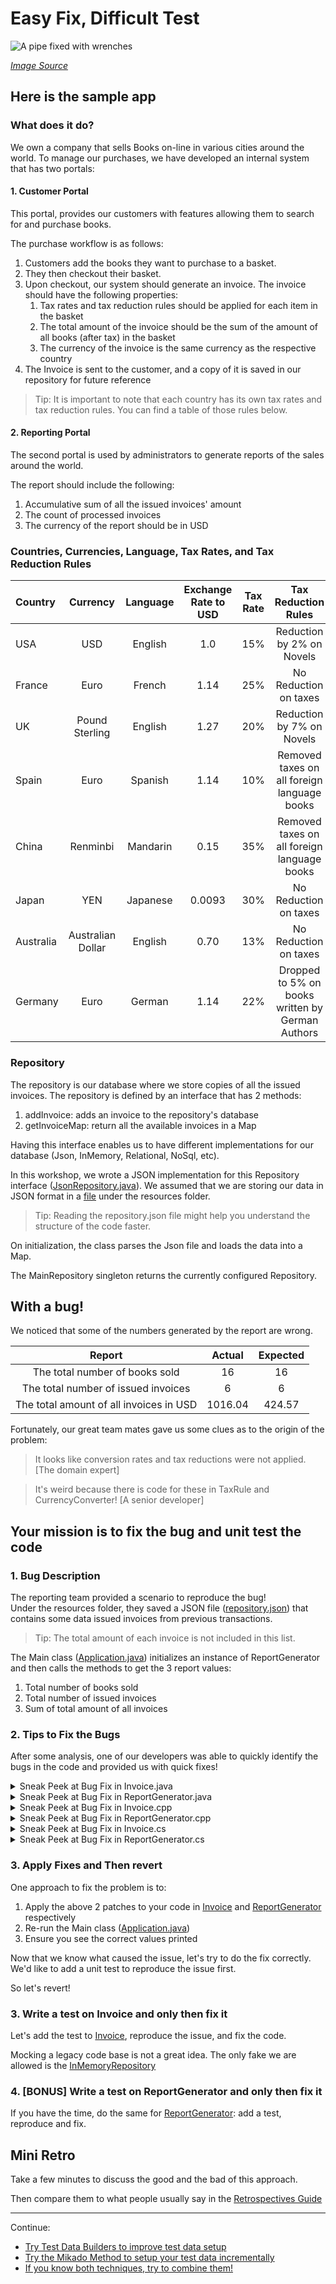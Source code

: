 # Easy Fix, Difficult Test

![A pipe fixed with wrenches](images/quick-fix.jpg)

*[Image Source](https://pixabay.com/photos/plumbing-pipe-wrench-plumber-840835/)*

## Here is the sample app

### What does it do?

We own a company that sells Books on-line in various cities around the world. 
To manage our purchases, we have developed an internal system that has two 
portals:

#### 1. Customer Portal

This portal, provides our customers with features allowing them to search for 
and purchase books. 

The purchase workflow is as follows: 
1. Customers add the books they want to purchase to a basket.     
1. They then checkout their basket.
1. Upon checkout, our system should generate an invoice. The invoice should 
have the following properties: 
    1. Tax rates and tax reduction rules should be applied for each item in 
    the basket 
    2. The total amount of the invoice should be the sum of the amount of all 
    books (after tax) in the basket
    3. The currency of the invoice is the same currency as the respective 
    country
1. The Invoice is sent to the customer, and a copy of it is saved in our 
repository for future reference   

>Tip: It is important to note that each country has its own tax rates and tax 
reduction rules. You can find a table of those rules below.  
 
#### 2. Reporting Portal

The second portal is used by administrators to generate reports of the sales 
around the world. 

The report should include the following: 
1. Accumulative sum of all the issued invoices' amount
1. The count of processed invoices 
1. The currency of the report should be in USD 

### Countries, Currencies, Language, Tax Rates, and Tax Reduction Rules   

| Country       | Currency          | Language  | Exchange Rate to USD  | Tax Rate | Tax Reduction Rules                              | 
| :-------------|:-----------------:| :--------:| :--------------------:|:--------:|:------------------------------------------------:|
| USA           | USD               | English   | 1.0                   | 15%      | Reduction by 2% on Novels                        |  
| France        | Euro              | French    | 1.14                  | 25%      | No Reduction on taxes                            | 
| UK            | Pound Sterling    | English   | 1.27                  | 20%      | Reduction by 7% on Novels                        |
| Spain         | Euro              | Spanish   | 1.14                  | 10%      | Removed taxes on all foreign language books      |  
| China         | Renminbi          | Mandarin  | 0.15                  | 35%      | Removed taxes on all foreign language books      |
| Japan         | YEN               | Japanese  | 0.0093                | 30%      | No Reduction on taxes                            |
| Australia     | Australian Dollar | English   | 0.70                  | 13%      | No Reduction on taxes                            |     
| Germany       | Euro              | German    | 1.14                  | 22%      | Dropped to 5% on books written by German Authors |  


### Repository

The repository is our database where we store copies of all the issued invoices. 
The repository is defined by an interface that has 2 methods: 
1. addInvoice: adds an invoice to the repository's database 
1. getInvoiceMap: return all the available invoices in a Map  

Having this interface enables us to have different implementations for our 
database (Json, InMemory, Relational, NoSql, etc). 

In this workshop, we wrote a JSON implementation for this Repository interface
([JsonRepository.java](../java/src/main/java/com/murex/tbw/storage/JsonRepository.java)). 
We assumed that we are storing our data in JSON format in a [file](../java/src/main/resources/repository.json) 
under the resources folder.  

> Tip: Reading the repository.json file might help you understand the structure
of the code faster.  

On initialization, the class parses the Json file and loads the data into a Map.
 
The MainRepository singleton returns the currently configured Repository.

## With a bug!

We noticed that some of the numbers generated by the report are wrong. 

| Report                                  | Actual | Expected | 
|:---------------------------------------:|:------:|:--------:| 
| The total number of books sold          | 16     |  16      |
| The total number of issued invoices     | 6      |  6       |
| The total amount of all invoices in USD | 1016.04|  424.57  |

Fortunately, our great team mates gave us some clues as to the origin of the
problem:

> It looks like conversion rates and tax reductions were not applied.
> [The domain expert]

> It's weird because there is code for these in TaxRule and CurrencyConverter!
> [A senior developer]

## Your mission is to fix the bug and unit test the code 

### 1. Bug Description 

The reporting team provided a scenario to reproduce the bug!  
Under the resources folder, they saved a JSON file ([repository.json](../java/src/main/resources/repository.json)) that contains 
some data issued invoices from previous transactions.

> Tip: The total amount of each invoice is not included in this list. 

The Main class ([Application.java](../java/src/main/java/com/murex/Application.java)) initializes
an instance of ReportGenerator and then calls the methods to get the 3 report
values: 
1. Total number of books sold
1. Total number of issued invoices
1. Sum of total amount of all invoices

### 2. Tips to Fix the Bugs

After some analysis, one of our developers was able to quickly identify the bugs
in the code and provided us with quick fixes!  

<details>
  <summary markdown='span'>
  Sneak Peek at Bug Fix in Invoice.java
  </summary>

  ```diff
  public double computeTotalAmount() {
    double sum = 0.0;
    for (PurchasedBook purchasedBook : purchasedBooks) {
  -   double totalPrice = purchasedBook.getTotalPrice();
  +   double totalPrice = purchasedBook.getTotalPrice() * TaxRule.getApplicableRate(country, purchasedBook.getBook());
      sum += totalPrice;
    }
    return sum;
  } 
  ```

</details>

<details>
  <summary markdown='span'>
  Sneak Peek at Bug Fix in ReportGenerator.java
  </summary>

  ```diff
      public double getTotalAmount() {
          Map<Integer, Invoice> invoiceMap = repository.getInvoiceMap();
          double totalAmount = 0.0;
          for (Invoice invoice : invoiceMap.values()) {       
  -            totalAmount += invoice.computeTotalAmount();
  +            totalAmount += CurrencyConverter.toUSD(invoice.computeTotalAmount(), invoice.getCountry().getCurrency());
          }
          return getRoundedAmount(totalAmount);
      }
  ```

</details>

<details>
  <summary markdown='span'>
  Sneak Peek at Bug Fix in Invoice.cpp
  </summary>

  ```diff
          double sum = 0.0;
          for (const auto purchasedBook : purchasedBooks_)
          {
  -               double totalPrice = purchasedBook->getTotalPrice();
  +               double totalPrice = purchasedBook->getTotalPrice() * finance::getApplicableRate(country_, *purchasedBook->getBook());
                  sum += totalPrice;
          }
          return sum;
  ```

</details>
   
<details>
  <summary markdown='span'>
  Sneak Peek at Bug Fix in ReportGenerator.cpp
  </summary>

  ```diff
          double totalAmount = 0.0;
          for (const auto id2Invoice : invoiceMap)
          {
  -               totalAmount += id2Invoice.second->computeTotalAmount();
  +               const auto& invoice = *id2Invoice.second;
  +               totalAmount += finance::toUSD(invoice.computeTotalAmount(), invoice.getCountry().getCurrency());
          }
          return getRoundedValueOf(totalAmount);
  ```

</details>

<details>
  <summary markdown='span'>
  Sneak Peek at Bug Fix in Invoice.cs
  </summary>
  
  ```diff c#
      public double ComputeTotalAmount()
      {
          var totalAmount = 0.0;
  -       totalAmount = PurchasedBooks.Sum(book => book.TotalPrice);
  +       totalAmount = PurchasedBooks.Sum(book => book.TotalPrice * TaxRule.GetApplicableRate(Country, book.Book));
          return totalAmount;
      }
  ```
</details>

<details>
  <summary markdown='span'>
  Sneak Peek at Bug Fix in ReportGenerator.cs
  </summary>

  ```diff c#
        public double GetTotalAmount()
        {
            var invoices = _repository.GetInvoiceMap().Values;
  -         var totalAmount = invoices.Sum(invoice => invoice.ComputeTotalAmount());
  +         var totalAmount = invoices.Sum(invoice => CurrencyConverter.ToUsd(invoice.ComputeTotalAmount(), invoice.Country.Currency));
            return GetRoundedAmount(totalAmount);
        }
  ```

</details>

### 3. Apply Fixes and Then revert

One approach to fix the problem is to: 
1. Apply the above 2 patches to your code in [Invoice](../java/src/main/java/com/murex/tbw/purchase/Invoice.java) and 
[ReportGenerator](../java/src/main/java/com/murex/tbw/report/ReportGenerator.java) respectively 
1. Re-run the Main class ([Application.java](../java/src/main/java/com/murex/Application.java))
1. Ensure you see the correct values printed

Now that we know what caused the issue, let's try to do the fix correctly.
We'd like to add a unit test to reproduce the issue first.

So let's revert!

### 3. Write a test on Invoice and only then fix it

Let's add the test to 
[Invoice](../java/src/main/java/com/murex/tbw/purchase/Invoice.java), reproduce the
issue, and fix the code.

Mocking a legacy code base is not a great idea. The only fake we are allowed is
the [InMemoryRepository](../java/src/test/java/com/murex/tbw/storage/InMemoryRepository.java)

### 4. [BONUS] Write a test on ReportGenerator and only then fix it

If you have the time, do the same for
[ReportGenerator](../java/src/main/java/com/murex/tbw/report/ReportGenerator.java):
add a test, reproduce and fix.

## Mini Retro

Take a few minutes to discuss the good and the bad of this approach.

Then compare them to what people usually say in
the [Retrospectives Guide](./Retrospectives_Guide.md)

---
Continue:
- [Try Test Data Builders to improve test data setup](./3_Building_Test_Data.md)
- [Try the Mikado Method to setup your test data incrementally](./4_Mikado_Method.md)
- [If you know both techniques, try to combine them!](./5_Mikado_Method_plus_Test_Data_Builders.md)

